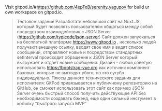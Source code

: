 Visit gitpod.io/#https://github.com/4epToB/serenity_yagupov for build ur own workspace on gitpod.io.

>Тестовое задание 
Разработать небольшой сайт на Nuxt.JS, который будет позволять пользователям общаться между собой посредством взаимодействия с JSON Server (https://github.com/typicode/json-server) 
Сайт должен запускаться на бесплатной платформе https://www.gitpod.io , несколько людей получают внешную ссылку, вводят свое имя и видят список сообщений, отправляют новые и посредством стандартных setInterval происходит обращение к JSON Server который выгружает и отдает новые сообщения. 
Дизайн - любой,советую использовать https://bootstrap-vue.org как источник компонент базовых, которые не выглядят убого, но это сугубо индивидуально. 
Плюсы данного технического задания для исполнителя: 
GitPod привязывается к публичному репозиторию на GitHub, он сможет использовать этот сайт как пример 
JSON Server очень быстрый способ получить действующее API без необходимости создавать бэкэнд, еще один сильный инстумент в копилку “быстрого запуска MVP” 
